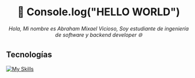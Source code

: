 <h1 style="text-align: center" >👋 Console.log("HELLO WORLD") </h1>
<h6  style="text-align: center">
Hola, Mi nombre es Abraham Mixael Vicioso, Soy estudiante de ingeniería de software y backend developer 🌐
</h6>

## Tecnologías
[![My Skills](https://skillicons.dev/icons?i=js,html,css,wasm)](https://skillicons.dev)

